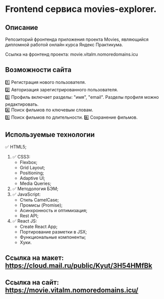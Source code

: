# Frontend сервиса movies-explorer.

## Описание
Репозиторий фронтенда приложения проекта Movies, являющийся дипломной работой онлайн курса Яндекс Практикума.

Ссылка на фронтенд проекта: movie.vitalm.nomoredomains.icu

## Возможности сайта
:one: Регистрация нового пользователя.    
:two: Авторизация зарегистрированного пользователя.    
:three: Профиль включает разделы: "имя", "email". Разделы профиля можно редактировать.    
:four: Поиск фильмов по ключевым словам.    
:five: Поиск фильмов по длительности.
:six: Сохранение фильмов.

## Используемые технологии
:white_check_mark: HTML5;  
1. :white_check_mark: CSS3:
    - Flexbox;
    - Grid Layout;
    - Positioning;
    - Adaptive UI;
    - Media Queries;
2. :white_check_mark: Методология БЭМ;    
3. :white_check_mark: JavaScript:
    - Стиль CamelCase;
    - Промисы (Promise);
    - Асинхронность и оптимизация;
    - Rest API;    
4. :white_check_mark: React JS:
    - Create React App;
    - Портирование разметки в JSX;
    - Функциональные компоненты;
    - Хуки.  

## Ссылка на макет: https://cloud.mail.ru/public/Kyut/3H54HMfBk
## Ссылка на сайт: https://movie.vitalm.nomoredomains.icu/